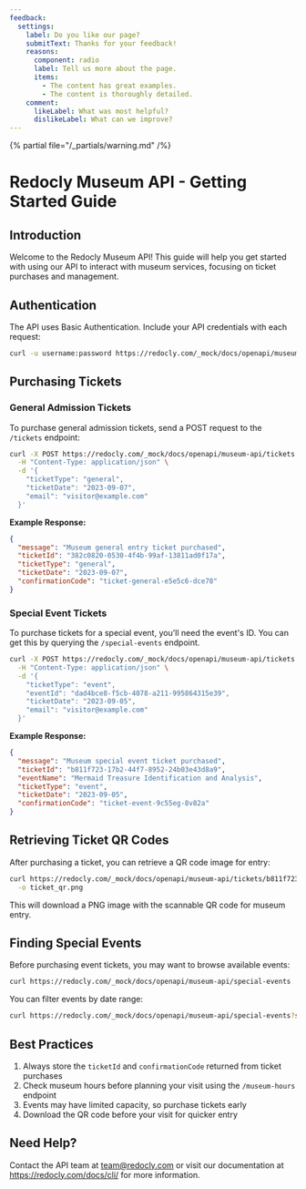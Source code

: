 ```yaml
---
feedback:
  settings:
    label: Do you like our page?
    submitText: Thanks for your feedback!
    reasons:
      component: radio
      label: Tell us more about the page.
      items:
        - The content has great examples.
        - The content is thoroughly detailed.
    comment:
      likeLabel: What was most helpful?
      dislikeLabel: What can we improve?
---
```

{% partial file="/_partials/warning.md" /%}
# Redocly Museum API - Getting Started Guide

## Introduction

Welcome to the Redocly Museum API! This guide will help you get started with using our API to interact with museum services, focusing on ticket purchases and management.

## Authentication

The API uses Basic Authentication. Include your API credentials with each request:

```bash
curl -u username:password https://redocly.com/_mock/docs/openapi/museum-api/tickets
```

## Purchasing Tickets

### General Admission Tickets

To purchase general admission tickets, send a POST request to the `/tickets` endpoint:

```bash
curl -X POST https://redocly.com/_mock/docs/openapi/museum-api/tickets \
  -H "Content-Type: application/json" \
  -d '{
    "ticketType": "general",
    "ticketDate": "2023-09-07",
    "email": "visitor@example.com"
  }'
```

**Example Response:**

```json
{
  "message": "Museum general entry ticket purchased",
  "ticketId": "382c0820-0530-4f4b-99af-13811ad0f17a",
  "ticketType": "general",
  "ticketDate": "2023-09-07",
  "confirmationCode": "ticket-general-e5e5c6-dce78"
}
```

### Special Event Tickets

To purchase tickets for a special event, you'll need the event's ID. You can get this by querying the `/special-events` endpoint.

```bash
curl -X POST https://redocly.com/_mock/docs/openapi/museum-api/tickets \
  -H "Content-Type: application/json" \
  -d '{
    "ticketType": "event",
    "eventId": "dad4bce8-f5cb-4078-a211-995864315e39",
    "ticketDate": "2023-09-05",
    "email": "visitor@example.com"
  }'
```

**Example Response:**

```json
{
  "message": "Museum special event ticket purchased",
  "ticketId": "b811f723-17b2-44f7-8952-24b03e43d8a9",
  "eventName": "Mermaid Treasure Identification and Analysis",
  "ticketType": "event",
  "ticketDate": "2023-09-05",
  "confirmationCode": "ticket-event-9c55eg-8v82a"
}
```

## Retrieving Ticket QR Codes

After purchasing a ticket, you can retrieve a QR code image for entry:

```bash
curl https://redocly.com/_mock/docs/openapi/museum-api/tickets/b811f723-17b2-44f7-8952-24b03e43d8a9/qr \
  -o ticket_qr.png
```

This will download a PNG image with the scannable QR code for museum entry.

## Finding Special Events

Before purchasing event tickets, you may want to browse available events:

```bash
curl https://redocly.com/_mock/docs/openapi/museum-api/special-events
```

You can filter events by date range:

```bash
curl https://redocly.com/_mock/docs/openapi/museum-api/special-events?startDate=2023-10-01&endDate=2023-10-31
```

## Best Practices

1. Always store the `ticketId` and `confirmationCode` returned from ticket purchases
2. Check museum hours before planning your visit using the `/museum-hours` endpoint
3. Events may have limited capacity, so purchase tickets early
4. Download the QR code before your visit for quicker entry

## Need Help?

Contact the API team at team@redocly.com or visit our documentation at https://redocly.com/docs/cli/ for more information. 